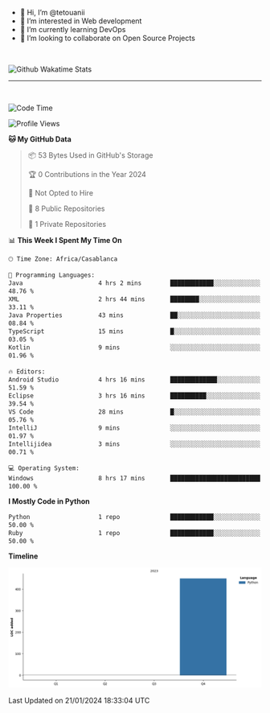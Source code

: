 - 👋 Hi, I’m @tetouanii
- 👀 I’m interested in Web development
- 🌱 I’m currently learning DevOps
- 💞️ I’m looking to collaborate on Open Source Projects

<br/>


![Github Wakatime Stats](https://github-readme-stats.vercel.app/api/wakatime/?username=@walidbosso&layout=compact&&theme=default&link="https://www.github.com/USERNAME/") 

--- 

<br/>


  
<!--START_SECTION:waka-->
![Code Time](http://img.shields.io/badge/Code%20Time-23%20hrs%2046%20mins-blue)

![Profile Views](http://img.shields.io/badge/Profile%20Views-0-blue)

**🐱 My GitHub Data** 

> 📦 53 Bytes Used in GitHub's Storage 
 > 
> 🏆 0 Contributions in the Year 2024
 > 
> 🚫 Not Opted to Hire
 > 
> 📜 8 Public Repositories 
 > 
> 🔑 1 Private Repositories 
 > 
📊 **This Week I Spent My Time On** 

```text
🕑︎ Time Zone: Africa/Casablanca

💬 Programming Languages: 
Java                     4 hrs 2 mins        ████████████░░░░░░░░░░░░░   48.76 % 
XML                      2 hrs 44 mins       ████████░░░░░░░░░░░░░░░░░   33.11 % 
Java Properties          43 mins             ██░░░░░░░░░░░░░░░░░░░░░░░   08.84 % 
TypeScript               15 mins             █░░░░░░░░░░░░░░░░░░░░░░░░   03.05 % 
Kotlin                   9 mins              ░░░░░░░░░░░░░░░░░░░░░░░░░   01.96 % 

🔥 Editors: 
Android Studio           4 hrs 16 mins       █████████████░░░░░░░░░░░░   51.59 % 
Eclipse                  3 hrs 16 mins       ██████████░░░░░░░░░░░░░░░   39.54 % 
VS Code                  28 mins             █░░░░░░░░░░░░░░░░░░░░░░░░   05.76 % 
IntelliJ                 9 mins              ░░░░░░░░░░░░░░░░░░░░░░░░░   01.97 % 
Intellijidea             3 mins              ░░░░░░░░░░░░░░░░░░░░░░░░░   00.71 % 

💻 Operating System: 
Windows                  8 hrs 17 mins       █████████████████████████   100.00 % 
```

**I Mostly Code in Python** 

```text
Python                   1 repo              ████████████░░░░░░░░░░░░░   50.00 % 
Ruby                     1 repo              ████████████░░░░░░░░░░░░░   50.00 % 
```



**Timeline**

![Lines of Code chart](https://raw.githubusercontent.com/tetouanii/tetouanii/main/assets/bar_graph.png)


 Last Updated on 21/01/2024 18:33:04 UTC
<!--END_SECTION:waka-->
